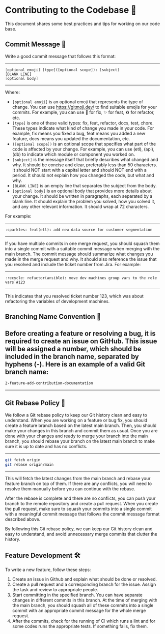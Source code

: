 
# Contributing to the Codebase 🚀

This document shares some best practices and tips for working on our code base.

## Commit Message 📝
Write a good commit message that follows this format:

---
```
[optional emoji] [type]([optional scope]): [subject]
[BLANK LINE]
[optional body]
```
---
Where:

- `[optional emoji]` is an optional emoji that represents the type of change. You can use https://gitmoji.dev/ to find
suitable emojis for your commits. For example, you can use :bug: for fix, :sparkles: for feat, :recycle: for refactor,
etc.
- `[type]` is one of these valid types: fix, feat, refactor, docs, test, chore. These types indicate what kind of change
you made in your code. For example, fix means you fixed a bug, feat means you added a new feature, docs means you
updated the documentation, etc.
- `([optional scope])` is an optional scope that specifies what part of the code is affected by your change. For
example, you can use (etl), (api), (db) to indicate which module or component you worked on.
- `[subject]` is the message itself that briefly describes what changed and why. It should be concise and clear,
preferably less than 50 characters. It should NOT start with a capital letter and should NOT end with a period. It
should not explain how you changed the code, but what and why.
- `[BLANK LINE]` is an empty line that separates the subject from the body.
- `[optional body]` is an optional body that provides more details about your change. It should be written in
paragraphs, each separated by a blank line. It should explain the problem you solved, how you solved it, and any other relevant information. It should wrap at 72 characters.

For example:

---
```
:sparkles: feat(etl): add new data source for customer segmentation
```
---

If you have multiple commits in one merge request, you should squash them into a single commit with a suitable commit
message when merging with the main branch. The commit message should summarize what changes you made in the merge
request and why. It should also reference the issue that you resolved and include the ticket number from Jira. For
example:

---
```
:recycle: refactor(ansible): move dev machines group vars to the role vars #123
```
---

This indicates that you resolved ticket number 123, which was about refactoring the variables of development machines.


## Branching Name Convention :twisted_rightwards_arrows:

Before creating a feature or resolving a bug, it is required to create an issue on GitHub. This issue will be assigned a number, which should be included in the branch name, separated by hyphens (-). Here is an example of a valid Git branch name:
---
```bash
2-feature-add-contribution-documentation
```
---

## Git Rebase Policy :rotating_light:

We follow a Git rebase policy to keep our Git history clean and easy to understand. When you are working on a feature or bug fix, you should create a feature branch based on the latest main branch. Then, you should make your changes in this branch and commit them as usual. Once you are done with your changes and ready to merge your branch into the main branch, you should rebase your branch on the latest main branch to make sure it is up to date and has no conflicts.


---
```bash
git fetch origin
git rebase origin/main
```
---

This will fetch the latest changes from the main branch and rebase your feature branch on top of them. If there are any conflicts, you will need to resolve them manually before you can continue with the rebase.

After the rebase is complete and there are no conflicts, you can push your branch to the remote repository and create a pull request. When you create the pull request, make sure to squash your commits into a single commit with a meaningful commit message that follows the commit message format described above.

By following this Git rebase policy, we can keep our Git history clean and easy to understand, and avoid unnecessary merge commits that clutter the history.

## Feature Development 🛠️

To write a new feature, follow these steps:

1. Create an issue in Github and explain what should be done or resolved.
1. Create a pull request and a corresponding branch for the issue. Assign the task and review to appropriate people.
1. Start committing in the specified branch. You can have separate changes in different commits in this branch. At the
time of merging with the main branch, you should squash all of these commits into a single commit with an appropriate
commit message for the whole merge request.
1. After the commits, check for the running of CI which runs a lint and for some codes runs the appropriate tests. If
something fails, fix them.


